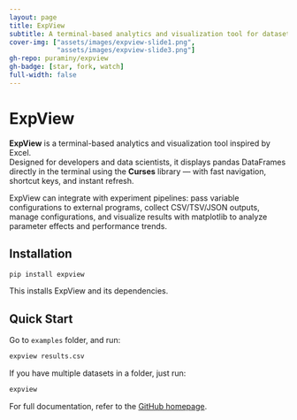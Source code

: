 ```yaml
---
layout: page
title: ExpView
subtitle: A terminal-based analytics and visualization tool for datasets.
cover-img: ["assets/images/expview-slide1.png",
            "assets/images/expview-slide3.png"]
gh-repo: puraminy/expview
gh-badge: [star, fork, watch]
full-width: false
---
```


# ExpView

**ExpView** is a terminal-based analytics and visualization tool inspired by Excel.  
Designed for developers and data scientists, it displays pandas DataFrames directly in the terminal using the **Curses** library — with fast navigation, shortcut keys, and instant refresh.

ExpView can integrate with experiment pipelines: pass variable configurations to external programs, collect CSV/TSV/JSON outputs, manage configurations, and visualize results with matplotlib to analyze parameter effects and performance trends.

## Installation

```bash
pip install expview
````

This installs ExpView and its dependencies.

## Quick Start

Go to `examples` folder, and run:

```bash
expview results.csv
```

If you have multiple datasets in a folder, just run:

```bash
expview
```

For full documentation, refer to the [GitHub homepage](https://github.com/puraminy/expview).

